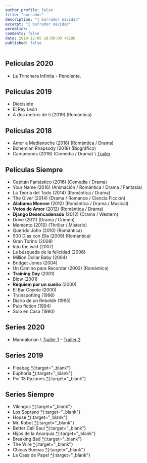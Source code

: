 ```yaml
---
author_profile: false
title: "borrador"
description: "🌟 borrador navidad"
excerpt: "🌟 borrador navidad"
permalink:
comments: false
date: 2019-12-05 18:00:00 +0100
published: false
---
```


## Películas 2020

* La Trinchera Infinita - Pendiente.

## Películas 2019

* Diecisiete
* El Rey León
* A dos metros de ti (2019) (Romántica)

## Películas 2018

* Amor a Medianoche (2018) (Romántica / Drama)
* Bohemian Rhapsody (2018) (Biográfico)
* Campeones (2018) (Comedia / Drama) \ [Trailer](https://www.youtube.com/watch?time_continue=122&v=a3e0hWT09YY)

## Películas Siempre

* Capitán Fantástico (2016) (Comedia / Drama)
* Your Name (2016) (Animación / Romántica / Drama / Fantasía)
* La Teoría del Todo (2014) (Romántica / Drama)
* The Giver (2014) (Drama / Romance / Ciencia Ficción)
* **Alabama Monroe** (2012) (Romántica / Drama / Musical)
* **Votos de Amor** (2012) (Romántica / Drama)
* **Django Desencadenado** (2012) (Drama / Western)
* Drive (2011) (Drama / Crimen)
* Memento (2010) (Thriller / Misterio)
* Querido John (2010) (Romántica)
* 500 Días con Ella (2009) (Romántica)
* Gran Torino (2008)
* Into the wild (2007)
* La búsqueda de la felicidad (2006)
* Million Dollar Baby (2004)
* Bridget Jones (2004)
* Un Camino para Recordar (2002) (Romántica)
* **Training Day** (2001)
* Blow (2001)
* **Réquiem por un sueño** (2000)
* El Bar Coyote (2000)
* Trainspotting (1996)
* Diario de un Rebelde (1995)
* Pulp fiction (1994)
* Solo en Casa (1990)

<!-- trailers peliculas de amor parte 5: https://www.youtube.com/watch?v=lGJNUo76p80 -->
## Series 2020

* Mandalorian \ [Trailer 1](/the-mandalorian-trailer-de-la-nueva-serie-de-star-wars/) - [Trailer 2](/the-mandalorian-nuevo-trailer-serie-de-star-wars/)

## Series 2019

* Fleabag [*](https://www.imdb.com/title/tt5687612/){:target="_blank"}
* Euphoria [*](https://www.imdb.com/title/tt8772296/){:target="_blank"}
* Por 13 Razones [*](https://www.imdb.com/title/tt1837492/){:target="_blank"}

## Series Siempre

* Vikingos [*](http://www.imdb.com/title/tt2306299/){:target="_blank"}
* Los Soprano [*](http://www.imdb.com/title/tt0141842/){:target="_blank"}
* House [*](https://www.imdb.com/title/tt0412142/){:target="_blank"}
* Mr. Robot [*](https://www.imdb.com/title/tt4158110/){:target="_blank"}
* Better Call Saul  [*](https://www.imdb.com/title/tt3032476/){:target="_blank"}
* Hijos de la Anarquía [*](https://www.imdb.com/title/tt1124373/){:target="_blank"}
* Breaking Bad [*](https://www.imdb.com/title/tt0903747/){:target="_blank"}
* The Wire [*](https://www.imdb.com/title/tt0306414/){:target="_blank"}
* Chicas Buenas [*](https://www.imdb.com/title/tt6474378/){:target="_blank"}
* La Casa de Papel [*](https://www.imdb.com/title/tt6468322/){:target="_blank"}
